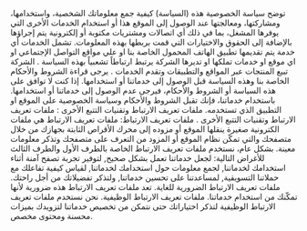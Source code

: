 توضح سياسة الخصوصية هذه (السياسة) كيفية جمع معلوماتك الشخصية، واستخدامها، ومشاركتها، ومعالجتها عند الوصول إلى الموقع هذا أو استخدام الخدمات الأخرى التي يوفرها المشغل، بما في ذلك أي اتصالات ومشتريات مكتوبة أو إلكترونية يتم إجراؤها بالإضافة إلى الحقوق والاختيارات التي قمت بربطها بهذه المعلومات. تشمل الخدمات أي خدمة يتم تقديمها  تطبيق الهاتف المحمول الخاصة بنا او علي مواقع التواصل الإجتماعي او اي موقع او خدمات تملكها او تديرها الشركة يرتبط ارتباطاً تشعبياً بهذه السياسة . الشركة تبيع المنتجات عبر المواقع والتطبيقات وتقدم الخدمات .   يرجى قراءة الشروط والأحكام الخاصة بنا وهذه السياسة قبل الوصول إلى خدماتنا أو استخدامها. إذا كنت لا توافق على هذه السياسة أو الشروط والأحكام، فيرجى عدم الوصول إلى خدماتنا أو استخدامها. باستخدام خدماتنا، فإنك تقبل الشروط والأحكام وسياسة الخصوصية على الموقع او التطبيق الذي تستخدمه.
ملفات تعريف الارتباط وتقنيات التتبع الأخرى : 
 ملفات تعريف الارتباط وتقنيات التتبع الأخرى .  ملفات تعريف الارتباط: ملفات تعريف الارتباط هي ملفات الكترونية صغيرة ينقلها الموقع أو مزوده إلى محرك الأقراص الثابتة بجهازك من خلال متصفحك والتي تمكّن نظام الموقع أو المزود من التعرف على متصفحك وتذكر معلومات معينة.  بشكل عام، نستخدم ملفات تعريف الارتباط الخاصة بالطرف الأول والطرف الثالث للأغراض التالية: لجعل خدماتنا تعمل بشكل صحيح, لتوفير تجربة تصفح آمنة أثناء استخدامك لخدماتنا, لجمع معلومات حول استخدامك لخدماتنا, لقياس كيفية تفاعلك مع حملاتنا التسويقية, لمساعدتنا على تحسين خدماتنا, ولتذكر تفضيلاتك من أجل راحتك.  ملفات تعريف الارتباط الضرورية للغاية. تعد ملفات تعريف الارتباط هذه ضرورية لأنها تمكّنك من استخدام خدماتنا.  ملفات تعريف الارتباط الوظيفية. نحن نستخدم ملفات تعريف الارتباط الوظيفية لتذكر اختياراتك حتى نتمكن من تخصيص خدماتنا لتزويدك بميزات محسنة ومحتوى مخصص. 
